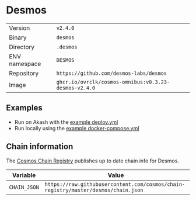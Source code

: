 # Desmos

| | |
|---|---|
|Version|`v2.4.0`|
|Binary|`desmos`|
|Directory|`.desmos`|
|ENV namespace|`DESMOS`|
|Repository|`https://github.com/desmos-labs/desmos`|
|Image|`ghcr.io/ovrclk/cosmos-omnibus:v0.3.23-desmos-v2.4.0`|

## Examples

- Run on Akash with the [example deploy.yml](./deploy.yml)
- Run locally using the [example docker-compose.yml](./docker-compose.yml)

## Chain information

The [Cosmos Chain Registry](https://github.com/cosmos/chain-registry) publishes up to date chain info for Desmos.

|Variable|Value|
|---|---|
|`CHAIN_JSON`|`https://raw.githubusercontent.com/cosmos/chain-registry/master/desmos/chain.json`|
